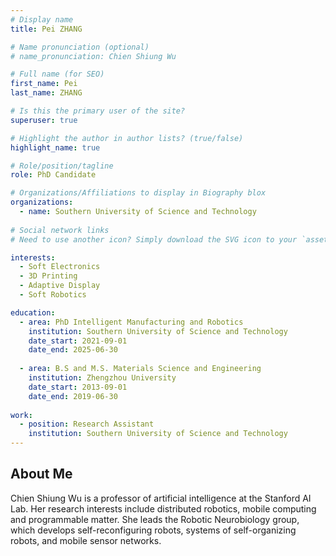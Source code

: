 ```yaml
---
# Display name
title: Pei ZHANG

# Name pronunciation (optional)
# name_pronunciation: Chien Shiung Wu

# Full name (for SEO)
first_name: Pei
last_name: ZHANG

# Is this the primary user of the site?
superuser: true

# Highlight the author in author lists? (true/false)
highlight_name: true

# Role/position/tagline
role: PhD Candidate

# Organizations/Affiliations to display in Biography blox
organizations:
  - name: Southern University of Science and Technology
   
# Social network links
# Need to use another icon? Simply download the SVG icon to your `assets/media/icons/` folder.

interests:
  - Soft Electronics
  - 3D Printing
  - Adaptive Display
  - Soft Robotics

education:
  - area: PhD Intelligent Manufacturing and Robotics
    institution: Southern University of Science and Technology
    date_start: 2021-09-01
    date_end: 2025-06-30
   
  - area: B.S and M.S. Materials Science and Engineering
    institution: Zhengzhou University
    date_start: 2013-09-01
    date_end: 2019-06-30
    
work:
  - position: Research Assistant
    institution: Southern University of Science and Technology
---    
```


## About Me

Chien Shiung Wu is a professor of artificial intelligence at the Stanford AI Lab. Her research interests include distributed robotics, mobile computing and programmable matter. She leads the Robotic Neurobiology group, which develops self-reconfiguring robots, systems of self-organizing robots, and mobile sensor networks.
